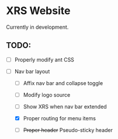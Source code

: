 # XRS Website

Currently in development.

## TODO:

- [ ] Properly modify ant CSS

- [ ] Nav bar layout

  - [ ] Affix nav bar and collapse toggle

  - [ ] Modify logo source

  - [ ] Show XRS when nav bar extended

  - [x] Proper routing for menu items

  - [ ] ~~Proper header~~ Pseudo-sticky header